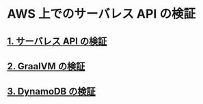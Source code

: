 # AWS 上でのサーバレス API の検証

## [1. サーバレス API の検証](/1_serverlessapi/serverlessapi.md)

## [2. GraalVM の検証](/2_graalvm/graalvm.md)

## [3. DynamoDB の検証](/3_dynamo/dynamo.md)
